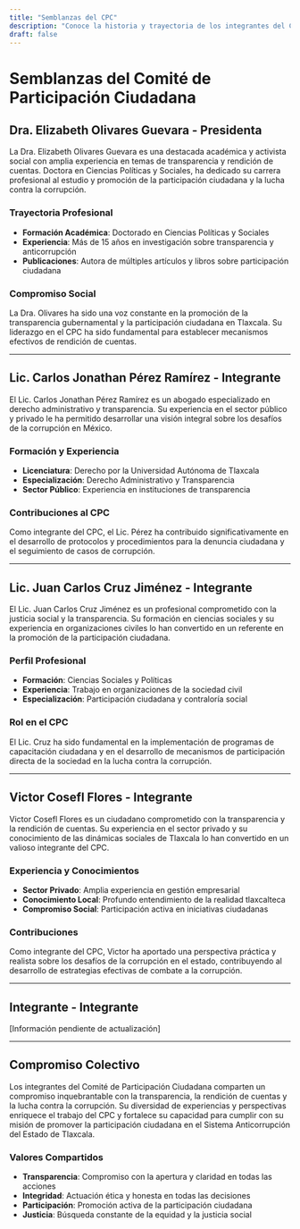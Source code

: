 ```yaml
---
title: "Semblanzas del CPC"
description: "Conoce la historia y trayectoria de los integrantes del Comité de Participación Ciudadana"
draft: false
---
```


# Semblanzas del Comité de Participación Ciudadana

## Dra. Elizabeth Olivares Guevara - Presidenta

La Dra. Elizabeth Olivares Guevara es una destacada académica y activista social con amplia experiencia en temas de transparencia y rendición de cuentas. Doctora en Ciencias Políticas y Sociales, ha dedicado su carrera profesional al estudio y promoción de la participación ciudadana y la lucha contra la corrupción.

### Trayectoria Profesional
- **Formación Académica**: Doctorado en Ciencias Políticas y Sociales
- **Experiencia**: Más de 15 años en investigación sobre transparencia y anticorrupción
- **Publicaciones**: Autora de múltiples artículos y libros sobre participación ciudadana

### Compromiso Social
La Dra. Olivares ha sido una voz constante en la promoción de la transparencia gubernamental y la participación ciudadana en Tlaxcala. Su liderazgo en el CPC ha sido fundamental para establecer mecanismos efectivos de rendición de cuentas.

---

## Lic. Carlos Jonathan Pérez Ramírez - Integrante

El Lic. Carlos Jonathan Pérez Ramírez es un abogado especializado en derecho administrativo y transparencia. Su experiencia en el sector público y privado le ha permitido desarrollar una visión integral sobre los desafíos de la corrupción en México.

### Formación y Experiencia
- **Licenciatura**: Derecho por la Universidad Autónoma de Tlaxcala
- **Especialización**: Derecho Administrativo y Transparencia
- **Sector Público**: Experiencia en instituciones de transparencia

### Contribuciones al CPC
Como integrante del CPC, el Lic. Pérez ha contribuido significativamente en el desarrollo de protocolos y procedimientos para la denuncia ciudadana y el seguimiento de casos de corrupción.

---

## Lic. Juan Carlos Cruz Jiménez - Integrante

El Lic. Juan Carlos Cruz Jiménez es un profesional comprometido con la justicia social y la transparencia. Su formación en ciencias sociales y su experiencia en organizaciones civiles lo han convertido en un referente en la promoción de la participación ciudadana.

### Perfil Profesional
- **Formación**: Ciencias Sociales y Políticas
- **Experiencia**: Trabajo en organizaciones de la sociedad civil
- **Especialización**: Participación ciudadana y contraloría social

### Rol en el CPC
El Lic. Cruz ha sido fundamental en la implementación de programas de capacitación ciudadana y en el desarrollo de mecanismos de participación directa de la sociedad en la lucha contra la corrupción.

---

## Victor Cosefl Flores - Integrante

Victor Cosefl Flores es un ciudadano comprometido con la transparencia y la rendición de cuentas. Su experiencia en el sector privado y su conocimiento de las dinámicas sociales de Tlaxcala lo han convertido en un valioso integrante del CPC.

### Experiencia y Conocimientos
- **Sector Privado**: Amplia experiencia en gestión empresarial
- **Conocimiento Local**: Profundo entendimiento de la realidad tlaxcalteca
- **Compromiso Social**: Participación activa en iniciativas ciudadanas

### Contribuciones
Como integrante del CPC, Victor ha aportado una perspectiva práctica y realista sobre los desafíos de la corrupción en el estado, contribuyendo al desarrollo de estrategias efectivas de combate a la corrupción.

---

## Integrante - Integrante

[Información pendiente de actualización]

---

## Compromiso Colectivo

Los integrantes del Comité de Participación Ciudadana comparten un compromiso inquebrantable con la transparencia, la rendición de cuentas y la lucha contra la corrupción. Su diversidad de experiencias y perspectivas enriquece el trabajo del CPC y fortalece su capacidad para cumplir con su misión de promover la participación ciudadana en el Sistema Anticorrupción del Estado de Tlaxcala.

### Valores Compartidos
- **Transparencia**: Compromiso con la apertura y claridad en todas las acciones
- **Integridad**: Actuación ética y honesta en todas las decisiones
- **Participación**: Promoción activa de la participación ciudadana
- **Justicia**: Búsqueda constante de la equidad y la justicia social 